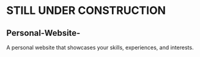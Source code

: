 # STILL UNDER CONSTRUCTION 
## Personal-Website-
A personal website that showcases your skills, experiences, and interests. 

